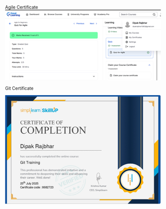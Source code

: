 


Agile Certificate
![Certificate 1](./images/agile.png)

Git Certificate

![Certificate 2](./images/git.jpeg)

